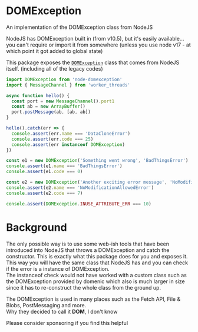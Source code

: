 # DOMException
An implementation of the DOMException class from NodeJS

NodeJS has DOMException built in (from v10.5), but it's easily available... you can't require or import it from somewhere (unless you use node v17 - at which point it got added to global state)

This package exposes the [`DOMException`](https://developer.mozilla.org/en-US/docs/Web/API/DOMException) class that comes from NodeJS itself. (including all of the legacy codes)

```js
import DOMException from 'node-domexception'
import { MessageChannel } from 'worker_threads'

async function hello() {
  const port = new MessageChannel().port1
  const ab = new ArrayBuffer()
  port.postMessage(ab, [ab, ab])
}

hello().catch(err => {
  console.assert(err.name === 'DataCloneError')
  console.assert(err.code === 25)
  console.assert(err instanceof DOMException)
})

const e1 = new DOMException('Something went wrong', 'BadThingsError')
console.assert(e1.name === 'BadThingsError')
console.assert(e1.code === 0)

const e2 = new DOMException('Another exciting error message', 'NoModificationAllowedError')
console.assert(e2.name === 'NoModificationAllowedError')
console.assert(e2.code === 7)

console.assert(DOMException.INUSE_ATTRIBUTE_ERR === 10)
```

# Background

The only possible way is to use some web-ish tools that have been introduced into NodeJS that throws a DOMException and catch the constructor. This is exactly what this package does for you and exposes it.<br>
This way you will have the same class that NodeJS has and you can check if the error is a instance of DOMException.<br>
The instanceof check would not have worked with a custom class such as the DOMException provided by domenic which also is much larger in size since it has to re-construct the whole class from the ground up.

The DOMException is used in many places such as the Fetch API, File & Blobs, PostMessaging and more. <br>
Why they decided to call it **DOM**, I don't know

Please consider sponsoring if you find this helpful
